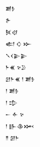 <div class='block'>
<div class='line'>𒋢𒊩</div>
<div class='line'>𒉿</div>
<div class='line'>𒍮𒋼</div>
<div class='line'>𒅗 𒄭 𒁍</div>
<div class='line'>𒃵𒌋𒉌𒉌</div>
<div class='line'>𒈨𒌍 𒆳𒊒</div>
<div class='line'>𒇻𒈨𒌍 𒁹 𒋢𒊩</div>
<div class='line'>𒁹 𒋢𒊩</div>
<div class='line'>𒁹 𒄠</div>
<div class='line'>𒀸 𒅆 𒆳</div>
<div class='line'>𒁹 𒃲𒆠𒈲</div>
<div class='line'>𒈫 𒌆𒈨</div>
</div>